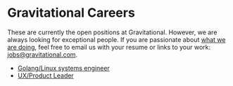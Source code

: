 # Gravitational Careers

These are currently the open positions at Gravitational. However, we are always looking for exceptional people. If you are passionate about <a href="http://gravitational.com/contact.html">what we are doing</a>, feel free to email us with your resume or links to your work: <a href="mailto:jobs@gravitational.com">jobs@gravitational.com</a>.

* [Golang/Linux systems engineer](senior-backend-engineer.md)
* [UX/Product Leader](product-design-leader.md)
